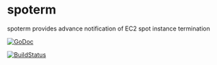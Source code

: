 # spoterm
spoterm provides advance notification of EC2 spot instance termination

[![GoDoc](https://godoc.org/github.com/rlmcpherson/spoterm?status.svg)](https://godoc.org/github.com/rlmcpherson/spoterm)

[![BuildStatus](https://travis-ci.org/rlmcpherson/spoterm.svg?branch=master)](https://travis-ci.org/rlmcpherson/spoterm.svg?branch=master)
